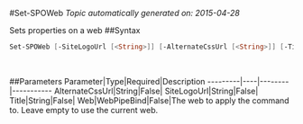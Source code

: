#Set-SPOWeb
*Topic automatically generated on: 2015-04-28*

Sets properties on a web
##Syntax
```powershell
Set-SPOWeb [-SiteLogoUrl [<String>]] [-AlternateCssUrl [<String>]] [-Title [<String>]] [-Web [<WebPipeBind>]]
```
&nbsp;

##Parameters
Parameter|Type|Required|Description
---------|----|--------|-----------
AlternateCssUrl|String|False|
SiteLogoUrl|String|False|
Title|String|False|
Web|WebPipeBind|False|The web to apply the command to. Leave empty to use the current web.
